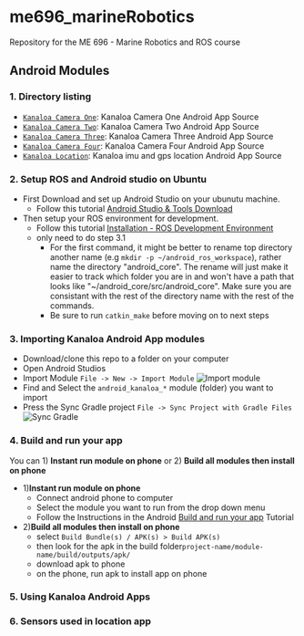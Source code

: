 # me696_marineRobotics
Repository for the ME 696 - Marine Robotics and ROS course

## Android Modules
### 1. Directory listing
 - [`Kanaloa Camera One`](</Android Modules/android_kanaloa_camera_one>): Kanaloa Camera One Android App Source
 - [`Kanaloa Camera Two`](</Android Modules/android_kanaloa_camera_two>): Kanaloa Camera Two Android App Source
 - [`Kanaloa Camera Three`](</Android Modules/android_kanaloa_camera_three>): Kanaloa Camera Three Android App Source
 - [`Kanaloa Camera Four`](</Android Modules/android_kanaloa_camera_four>): Kanaloa Camera Four Android App Source
 - [`Kanaloa Location`](</Android Modules/android_kanaloa_location>): Kanaloa imu and gps location Android App Source
 
### 2. Setup ROS and Android studio on Ubuntu
  - First Download and set up Android Studio on your ubunutu machine. 
      * Follow this tutorial [Android Studio & Tools Download](http://wiki.ros.org/android/kinetic/Android%20Studio/Download)
  - Then setup your ROS environment for development.
      * Follow this tutorial [Installation - ROS Development Environment](http://wiki.ros.org/android/Tutorials/kinetic/Installation%20-%20ROS%20Development%20Environment)
      * only need to do step 3.1
          + For the first command, it might be better to rename top directory another name (e.g ```mkdir -p ~/android_ros_workspace```), rather name the directory "android_core". The rename will just make it easier to track which folder you are in and won't have a path that looks like "~/android_core/src/android_core". Make sure you are consistant with the rest of the directory name with the rest of the commands. 
          + Be sure to run ```catkin_make``` before moving on to next steps
  
### 3. Importing Kanaloa Android App modules
  - Download/clone this repo to a folder on your computer
  - Open Android Studios
  - Import Module ```File -> New -> Import Module```
  ![Import module](https://i.stack.imgur.com/Nlpfo.png)
  - Find and Select the ```android_kanaloa_*``` module (folder) you want to import
  - Press the Sync Gradle project ```File -> Sync Project with Gradle Files```
  ![Sync Gradle](https://i.stack.imgur.com/Thqbc.png)
 
### 4. Build and run your app
You can 1) **Instant run module on phone** or 2) **Build all modules then install on phone**
  - 1)**Instant run module on phone**
      * Connect android phone to computer
      * Select the module you want to run from the drop down menu
      * Follow the Instructions in the Android [Build and run your app](https://developer.android.com/studio/run/) Tutorial 
  - 2)**Build all modules then install on phone**
      * select ```Build Bundle(s) / APK(s) > Build APK(s)```
      * then look for the apk in the build folder```project-name/module-name/build/outputs/apk/```
      * download apk to phone
      * on the phone, run apk to install app on phone
  
### 5. Using Kanaloa Android Apps
 
### 6. Sensors used in location app
